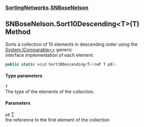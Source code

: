 ### [SortingNetworks](./SortingNetworks.md 'SortingNetworks').[SNBoseNelson](./SortingNetworks-SNBoseNelson.md 'SortingNetworks.SNBoseNelson')
## SNBoseNelson.Sort10Descending&lt;T&gt;(T) Method
Sorts a collection of 10 elements in descending order using the [System.IComparable&lt;&gt;](https://docs.microsoft.com/en-us/dotnet/api/System.IComparable-1 'System.IComparable`1') generic  
interface implementation of each element.  
```csharp
public static void Sort10Descending<T>(ref T p0);
```
#### Type parameters
<a name='SortingNetworks-SNBoseNelson-Sort10Descending-T-(T)-T'></a>
`T`  
The type of the elements of the collection.  
  
#### Parameters
<a name='SortingNetworks-SNBoseNelson-Sort10Descending-T-(T)-p0'></a>
`p0` [T](#SortingNetworks-SNBoseNelson-Sort10Descending-T-(T)-T 'SortingNetworks.SNBoseNelson.Sort10Descending&lt;T&gt;(T).T')  
the reference to the first element of the collection  
  
